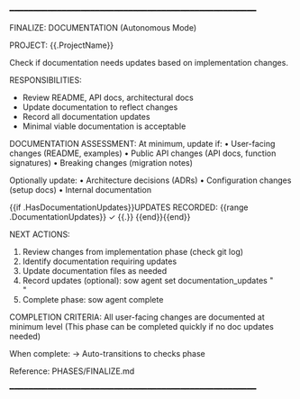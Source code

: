 ━━━━━━━━━━━━━━━━━━━━━━━━━━━━━━━━━━━━━━━━━━━━━━━━━━━━

FINALIZE: DOCUMENTATION (Autonomous Mode)

PROJECT: {{.ProjectName}}

Check if documentation needs updates based on implementation changes.

RESPONSIBILITIES:
  - Review README, API docs, architectural docs
  - Update documentation to reflect changes
  - Record all documentation updates
  - Minimal viable documentation is acceptable

DOCUMENTATION ASSESSMENT:
  At minimum, update if:
    • User-facing changes (README, examples)
    • Public API changes (API docs, function signatures)
    • Breaking changes (migration notes)

  Optionally update:
    • Architecture decisions (ADRs)
    • Configuration changes (setup docs)
    • Internal documentation

{{if .HasDocumentationUpdates}}UPDATES RECORDED:
{{range .DocumentationUpdates}}  ✓ {{.}}
{{end}}{{end}}

NEXT ACTIONS:
  1. Review changes from implementation phase (check git log)
  2. Identify documentation requiring updates
  3. Update documentation files as needed
  4. Record updates (optional): sow agent set documentation_updates "<summary>"
  5. Complete phase: sow agent complete

  COMPLETION CRITERIA:
    All user-facing changes are documented at minimum level
    (This phase can be completed quickly if no doc updates needed)

  When complete:
    → Auto-transitions to checks phase

Reference: PHASES/FINALIZE.md

━━━━━━━━━━━━━━━━━━━━━━━━━━━━━━━━━━━━━━━━━━━━━━━━━━━━
